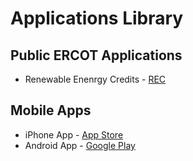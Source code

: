 # Applications Library
## Public ERCOT Applications
- Renewable Enenrgy Credits - [REC](https://sa.ercot.com/rec/home)

## Mobile Apps
- iPhone App -  [App Store](https://apps.apple.com/us/app/ercot/id520829355)
- Android App -  [Google Play](https://play.google.com/store/apps/details?id=com.ercot.ercotMobileOne&hl=en_US&gl=US)

